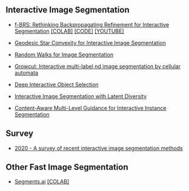 
## Interactive Image Segmentation

- [f-BRS: Rethinking Backpropagating Refinement for Interactive Segmentation](https://arxiv.org/pdf/2001.10331.pdf) [[COLAB]](https://colab.research.google.com/github/saic-vul/fbrs_interactive_segmentation/blob/master/notebooks/colab_test_any_model.ipynb) [[CODE]](https://github.com/saic-vul/fbrs_interactive_segmentation) [[YOUTUBE]](https://www.youtube.com/watch?v=ArcZ5xtyMCk)

- [Geodesic Star Convexity for Interactive Image Segmentation](https://www.robots.ox.ac.uk/~vgg/publications/2010/Gulshan10/gulshan10.pdf)

- [Random Walks for Image Segmentation](http://vision.cse.psu.edu/people/chenpingY/paper/grady2006random.pdf)

- [Growcut: Interactive multi-label nd image segmentation by cellular automata](https://gc2011.graphicon.ru/html/2005/proceedings/papers/VezhntvetsKonushin.pdf)

- [Deep Interactive Object Selection](https://arxiv.org/pdf/1603.04042.pdf)

- [Interactive Image Segmentation with Latent Diversity](https://openaccess.thecvf.com/content_cvpr_2018/papers/Li_Interactive_Image_Segmentation_CVPR_2018_paper.pdf)

- [Content-Aware Multi-Level Guidance for Interactive Instance Segmentation](https://openaccess.thecvf.com/content_CVPR_2019/papers/Majumder_Content-Aware_Multi-Level_Guidance_for_Interactive_Instance_Segmentation_CVPR_2019_paper.pdf)

## Survey

- [2020 - A survey of recent interactive image segmentation methods](https://link.springer.com/content/pdf/10.1007/s41095-020-0177-5.pdf)

## Other Fast Image Segmentation

- [Segments.ai](https://segments.ai/blog/speed-up-image-segmentation-with-model-assisted-labeling) [[COLAB]](https://colab.research.google.com/github/segments-ai/fast-labeling-workflow/blob/master/demo.ipynb)




